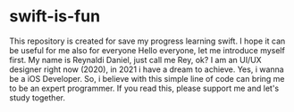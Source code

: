 # swift-is-fun
This repository is created for save my progress learning swift. I hope it can be useful for me also for everyone
Hello everyone, let me introduce myself first. My name is Reynaldi Daniel, just call me Rey, ok? I am an UI/UX designer right now (2020),
in 2021 i have a dream to achieve. Yes, i wanna be a iOS Developer. So, i believe with this simple line of code can bring me to be an expert programmer.
If you read this, please support me and let's study together.

